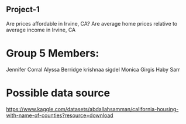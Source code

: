 ## Project-1
Are prices affordable in Irvine, CA? Are average home prices relative to average income in Irvine, CA
# Group 5 Members:
  Jennifer Corral
  Alyssa Berridge 
  krishnaa sigdel
  Monica Girgis
  Haby Sarr
# Possible data source 
https://www.kaggle.com/datasets/abdallahsamman/california-housing-with-name-of-counties?resource=download
